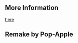 ## More Information
[here](https://github.com/Korozin/Minecraft-Wii-U-Pixel-Art-Tool#minecraft-wii-u-pixel-art-tool)

## Remake by Pop-Apple
